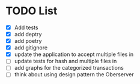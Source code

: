 # TODO List

- [x] Add tests
- [x] add deptry
- [x] add poetry
- [x] add gitignore
- [x] update the application to accept multiple files in
- [ ] update tests for hash and multiple files in
- [ ] add graphs for the categorized transactions
- [ ] think about using design pattern the Oberserver 